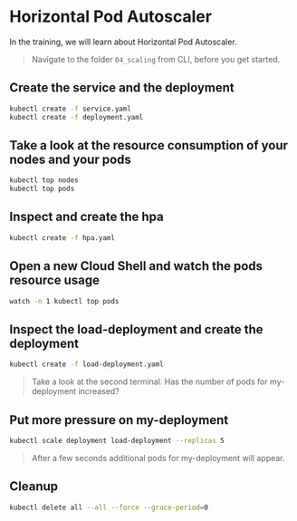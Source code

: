 # Horizontal Pod Autoscaler

In the training, we will learn about Horizontal Pod Autoscaler.

>Navigate to the folder `04_scaling` from CLI, before you get started.

## Create the service and the deployment

```bash
kubectl create -f service.yaml
kubectl create -f deployment.yaml
```

## Take a look at the resource consumption of your nodes and your pods

```bash
kubectl top nodes
kubectl top pods
```

## Inspect and create the hpa

```bash
kubectl create -f hpa.yaml
```

## Open a new Cloud Shell and watch the pods resource usage

```bash
watch -n 1 kubectl top pods
```

## Inspect the load-deployment and create the deployment

```bash
kubectl create -f load-deployment.yaml
```
>Take a look at the second terminal. Has the number of pods for my-deployment increased?

## Put more pressure on my-deployment

```bash
kubectl scale deployment load-deployment --replicas 5
```
>After a few seconds additional pods for my-deployment will appear.

## Cleanup

```bash
kubectl delete all --all --force --grace-period=0
```
